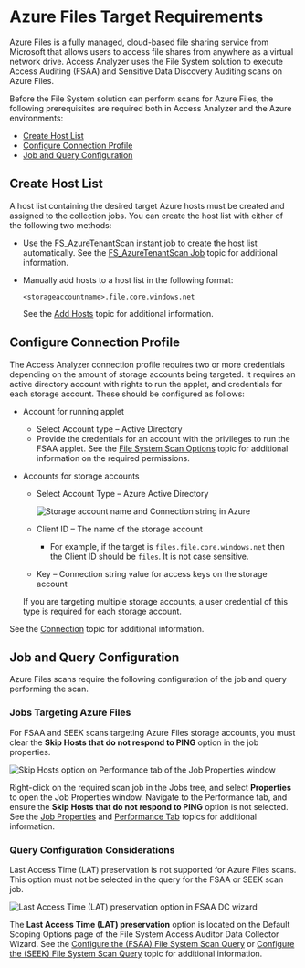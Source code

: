 # Azure Files Target Requirements

Azure Files is a fully managed, cloud-based file sharing service from Microsoft that allows users to access file shares from anywhere as a virtual network drive. Access Analyzer uses the File System solution to execute Access Auditing (FSAA) and Sensitive Data Discovery Auditing scans on Azure Files.

Before the File System solution can perform scans for Azure Files, the following prerequisites are required both in Access Analyzer and the Azure environments:

- [Create Host List](#Create-Host-List)
- [Configure Connection Profile](#Configure-Connection-Profile)
- [Job and Query Configuration](#Job-and-Query-Configuration)

## Create Host List

A host list containing the desired target Azure hosts must be created and assigned to the collection jobs. You can create the host list with either of the following two methods:

- Use the FS\_AzureTenantScan instant job to create the host list automatically. See the [FS\_AzureTenantScan Job](/docs/accessanalyzer/accessanalyzer/enterpriseauditor/solutions/filesystem/collection/fs_azuretenantscan.md) topic for additional information.
- Manually add hosts to a host list in the following format:

  ```<storageaccountname>.file.core.windows.net```

  See the [Add Hosts](/docs/accessanalyzer/accessanalyzer/enterpriseauditor/admin/hostmanagement/actions/add.md) topic for additional information.

## Configure Connection Profile

The Access Analyzer connection profile requires two or more credentials depending on the amount of storage accounts being targeted. It requires an active directory account with rights to run the applet, and credentials for each storage account. These should be configured as follows:

- Account for running applet

  - Select Account type – Active Directory
  - Provide the credentials for an account with the privileges to run the FSAA applet. See the [File System Scan Options](/docs/accessanalyzer/accessanalyzer/enterpriseauditor/requirements/solutions/filesystem/scanoptions.md) topic for additional information on the required permissions.
- Accounts for storage accounts

  - Select Account Type – Azure Active Directory

    ![Storage account name and Connection string in Azure](/img/product_docs/accessanalyzer/accessanalyzer/enterpriseauditor/requirements/target/config/accesskeys.png)
  - Client ID – The name of the storage account

    - For example, if the target is ```files.file.core.windows.net``` then the Client ID should be ```files```. It is not case sensitive.
  - Key – Connection string value for access keys on the storage account

  If you are targeting multiple storage accounts, a user credential of this type is required for each storage account.

See the [Connection](/docs/accessanalyzer/accessanalyzer/enterpriseauditor/admin/settings/connection/overview.md) topic for additional information.

## Job and Query Configuration

Azure Files scans require the following configuration of the job and query performing the scan.

### Jobs Targeting Azure Files

For FSAA and SEEK scans targeting Azure Files storage accounts, you must clear the __Skip Hosts that do not respond to PING__ option in the job properties.

![Skip Hosts option on Performance tab of the Job Properties window](/img/product_docs/accessanalyzer/accessanalyzer/enterpriseauditor/requirements/target/config/skiphostsoption.png)

Right-click on the required scan job in the Jobs tree, and select __Properties__ to open the Job Properties window. Navigate to the Performance tab, and ensure the __Skip Hosts that do not respond to PING__ option is not selected. See the [Job Properties](/docs/accessanalyzer/accessanalyzer/enterpriseauditor/admin/jobs/job/properties/overview.md) and [Performance Tab](/docs/accessanalyzer/accessanalyzer/enterpriseauditor/admin/jobs/job/properties/performance.md) topics for additional information.

### Query Configuration Considerations

Last Access Time (LAT) preservation is not supported for Azure Files scans. This option must not be selected in the query for the FSAA or SEEK scan job.

![Last Access Time (LAT) preservation option in FSAA DC wizard](/img/product_docs/accessanalyzer/accessanalyzer/enterpriseauditor/requirements/target/config/latpreservationoption.png)

The __Last Access Time (LAT) preservation__ option is located on the Default Scoping Options page of the File System Access Auditor Data Collector Wizard. See the [Configure the (FSAA) File System Scan Query](/docs/accessanalyzer/accessanalyzer/enterpriseauditor/solutions/filesystem/collection/1-fsaa_system_scans.md#Configure-the-FSAA-File-System-Scan-Query) or [Configure the (SEEK) File System Scan Query](/docs/accessanalyzer/accessanalyzer/enterpriseauditor/solutions/filesystem/collection/1-seek_system_scans.md#Configure-the-SEEK-File-System-Scan-Query) topic for additional information.
